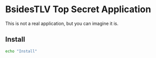 # BsidesTLV Top Secret Application

This is not a real application, but you can imagine it is.

## Install
```bash
echo "Install"
```
